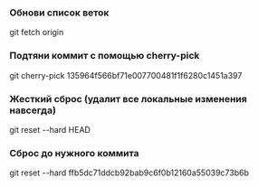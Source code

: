 ### Обнови список веток
git fetch origin

### Подтяни коммит с помощью cherry-pick
git cherry-pick 135964f566bf71e007700481f1f6280c1451a397


### Жесткий сброс (удалит все локальные изменения навсегда)
git reset --hard HEAD

### Сброс до нужного коммита
git reset --hard ffb5dc71ddcb92bab9c6f0b12160a55039c73b6b
